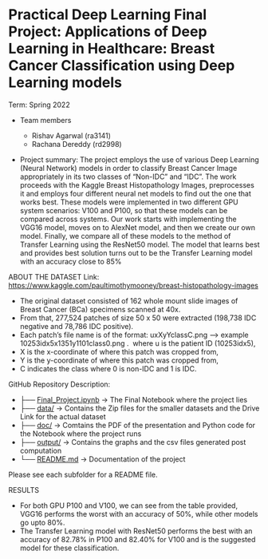 # Practical Deep Learning Final Project: Applications of Deep Learning in Healthcare: Breast Cancer Classification using Deep Learning models

Term: Spring 2022

+ Team members
	+ Rishav Agarwal (ra3141)
	+ Rachana Dereddy (rd2998)

+ Project summary: The project employs the use of various Deep Learning (Neural Network) models in order to classify Breast Cancer Image appropriately in its two classes of “Non-IDC” and “IDC”. The work proceeds with the Kaggle Breast Histopathology Images, preprocesses it and employs four different neural net models to find out the one that works best. These models were implemented in two different GPU system scenarios: V100 and P100, so that these models can be compared across systems. Our work starts with implementing the VGG16 model, moves on to AlexNet model, and then we create our own model. Finally, we compare all of these models to the method of Transfer Learning using the ResNet50 model. The model that learns best and provides best solution turns out to be the Transfer Learning model with an accuracy close to 85%

ABOUT THE DATASET
Link: https://www.kaggle.com/paultimothymooney/breast-histopathology-images

* The original dataset consisted of 162 whole mount slide images of Breast Cancer (BCa) specimens scanned at 40x. 
* From that, 277,524 patches of size 50 x 50 were extracted (198,738 IDC negative and 78,786 IDC positive). 
* Each patch’s file name is of the format: uxXyYclassC.png —> example 10253idx5x1351y1101class0.png . 
where u is the patient ID (10253idx5), 
* X is the x-coordinate of where this patch was cropped from, 
* Y is the y-coordinate of where this patch was cropped from,  
* C indicates the class where 0 is non-IDC and 1 is IDC.


GitHub Repository Description:

* ├── [Final_Project.ipynb](Final_Project.ipynb) -> The Final Notebook where the project lies
* ├── [data/](data/) -> Contains the Zip files for the smaller datasets and the Drive Link for the actual dataset
* ├── [doc/](doc/) -> Comtains the PDF of the presentation and Python code for the Notebook where the project runs
* ├── [output/](output/) -> Contains the graphs and the csv files generated post computation
* └── [README.md](README.md) -> Documentation of the project


Please see each subfolder for a README file.


RESULTS
* For both GPU P100 and V100, we can see from the table provided, VGG16 performs the worst with an accuracy of 50%, while other models go upto 80%.
* The Transfer Learning model with ResNet50 performs the best with an accuracy of 82.78% in P100 and 82.40% for V100 and is the suggested model for these classification.
